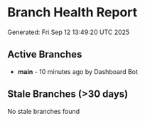 # Branch Health Report
Generated: Fri Sep 12 13:49:20 UTC 2025

## Active Branches
- **main** - 10 minutes ago by Dashboard Bot

## Stale Branches (>30 days)
No stale branches found
